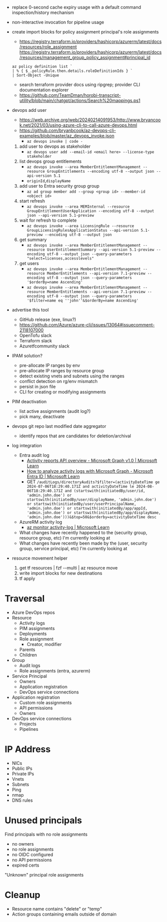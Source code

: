 - replace 0-second cache expiry usage with a default command inspection/history mechanism

- non-interactive invocation for pipeline usage


- create import blocks for policy assignment principal's role assignments 
    - https://registry.terraform.io/providers/hashicorp/azurerm/latest/docs/resources/role_assignment
    https://registry.terraform.io/providers/hashicorp/azurerm/latest/docs/resources/management_group_policy_assignment#principal_id

    ```pwsh
    az policy definition list `
    | % { $_.policyRule.then.details.roleDefinitionIds } `
    | Sort-Object -Unique
    ```


	- search terraform provider docs using ripgrep; provider CLI documentation explorer
    - https://github.com/TeamDman/horobi-transcript-utility/blob/main/chatgpt/actions/Search%20mappings.ps1


- devops add user
    - https://web.archive.org/web/20240214091953/http://www.bryancook.net/2021/03/using-azure-cli-to-call-azure-devops.html
    - https://github.com/bryanbcook/az-devops-cli-examples/blob/master/az_devops_invoke.json
        - `az devops invoke | code -`
    1. add user to devops as stakeholder
        - `az devops user add --email-id <email here> --license-type stakeholder`
    1. list devops group entitlements
        - `az devops invoke --area MemberEntitlementManagement --resource GroupEntitlements --encoding utf-8 --output json --api-version 5.1`
        - `originId`,`displayName`
    1. add user to Entra security group group
        - `az ad group member add --group <group id> --member-id <object id>`
    1. start refresh
        - `az devops invoke --area MEMInternal --resource GroupEntitlementUserApplication --encoding utf-8 --output json --api-version 5.1-preview`
    1. wait for refresh to complete
        - `az devops invoke --area LicensingRule --resource GroupLicensingRulesApplicationStatus --api-version 5.1-preview --encoding utf-8 --output json`
    1. get summary
        - `az devops invoke --area MemberEntitlementManagement --resource UserEntitlementSummary --api-version 5.1-preview --encoding utf-8 --output json --query-parameters "select=licenses,accesslevels"`
    1. get users
        - `az devops invoke --area MemberEntitlementManagement --resource MemberEntitlements --api-version 7.1-preview --encoding utf-8 --output json --query-parameters '$orderBy=name Ascending'`
        - `az devops invoke --area MemberEntitlementManagement --resource MemberEntitlements --api-version 7.1-preview --encoding utf-8 --output json --query-parameters '$filter=name eq ''john''&$orderBy=name Ascending'`

- advertise this tool
    - GitHub release (exe, linux?)
    - https://github.com/Azure/azure-cli/issues/13064#issuecomment-2118107000
    - OpenTofu slack
    - Terraform slack
    - Azuretfcommunity slack


- IPAM solution?
    - pre-allocate IP ranges by env
    - pre-allocate IP ranges by resource group
    - detect existing vnets and subnets using the ranges
    - conflict detection on rg/env mismatch
    - persist in json file
    - CLI for creating or modifying assignments


- PIM deactivation
    - list active assignments (audit log?)
    - pick many, deactivate

- devops git repo last modified date aggregator
    - identify repos that are candidates for deletion/archival


- log integration
    - Entra audit log
        - [Activity reports API overview - Microsoft Graph v1.0 | Microsoft Learn](https://learn.microsoft.com/en-us/graph/api/resources/azure-ad-auditlog-overview?view=graph-rest-1.0)
        - [How to analyze activity logs with Microsoft Graph - Microsoft Entra ID | Microsoft Learn](https://learn.microsoft.com/en-us/entra/identity/monitoring-health/howto-analyze-activity-logs-with-microsoft-graph)
        - GET `/auditLogs/directoryAudits?$filter=(activityDateTime ge 2024-07-06T18:29:40.171Z and activityDateTime le 2024-08-06T18:29:40.171Z and (startswith(initiatedBy/user/id, 'admin.john.doe') or startswith(initiatedBy/user/displayName, 'admin.john.doe') or startswith(initiatedBy/user/userPrincipalName, 'admin.john.doe') or startswith(initiatedBy/app/appId, 'admin.john.doe') or startswith(initiatedBy/app/displayName, 'admin.john.doe')))&$top=50&$orderby=activityDateTime desc`
    - AzureRM activity log
        - [az monitor activity-log | Microsoft Learn](https://learn.microsoft.com/en-us/cli/azure/monitor/activity-log?view=azure-cli-latest#az-monitor-activity-log-list)
    - What changes have recently happened to the (security group, resource group, etc) I'm currently looking at
    - What changes have recently been made by the (user, security group, service principal, etc) I'm currently looking at
	


- resource movement helper
    1. get tf resources | fzf --multi | az resource move
    2. write import blocks for new destinations
    3. tf apply



# Traversal

- Azure DevOps repos
- Resource
    - Activity logs
    - PIM assignments
    - Deployments
    - Role assignment
        - Creator, modifier
    - Parents
    - Children
- Group
    - Audit logs
    - Role assignments (entra, azurerm)
- Service Principal
    - Owners
    - Application registration
    - DevOps service connections
- Application registration
    - Custom role assignments
    - API permissions
    - Owners
- DevOps service connections
    - Projects
    - Pipelines


# IP Address

- NICs
- Public IPs
- Private IPs
- Vnets
- Subnets
- Ping
- nmap
- DNS rules

# Unused principals

Find principals with no role assignments
- no owners
- no role assignments
- no OIDC configured
- no API permissions
- expired certs

"Unknown" principal role assignments

# Cleanup

- Resource name contains "delete" or "temp"
- Action groups containing emails outside of domain
